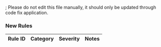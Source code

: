 ; Please do not edit this file manually, it should only be updated through code fix application.

### New Rules

Rule ID | Category | Severity | Notes
--------|----------|----------|-------
